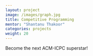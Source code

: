 ```yaml
---
layout: project
image: /images/graph.jpg
title: Competitive Programming
mentor: "Shantanu Thakoor"
categories: projects
weight: 20
---
```


Become the next ACM-ICPC superstar!